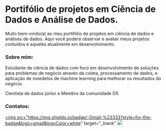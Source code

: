 # Portifólio de projetos em Ciência de Dados e Análise de Dados.
<!---
[![Github Badge](https://img.shields.io/badge/-Github-000?style=flat-square&logo=Github&logoColor=white&link=https://github.com/fagnerpsantos)](https://github.com/fagnerpsantos)
[![Twitter Badge](https://img.shields.io/badge/-Twitter-1ca0f1?style=flat-square&labelColor=1ca0f1&logo=twitter&logoColor=white&link=https://twitter.com/fagnerpsantos)](https://twitter.com/fagnerpsantos)
[![Youtube Badge](https://img.shields.io/badge/-YouTube-ff0000?style=flat-square&labelColor=ff0000&logo=youtube&logoColor=white&link=https://www.youtube.com/user/TreinaWeb)](https://www.youtube.com/user/TreinaWeb)
https://img.shields.io/badge/Streamlit-FF4B4B?style=for-the-badge&logo=Streamlit&logoColor=white
[![Linkedin Badge](https://img.shields.io/badge/-LinkedIn-blue?style=flat-square&logo=Linkedin&logoColor=white&link=https://www.linkedin.com/in/fagnerpsantos/)](https://www.linkedin.com/in/leandro-alves-79683576/)
<img align="center" src=https://img.shields.io/badge/Pandas-2C2D72?style=for-the-badge&logo=pandas&logoColor=white"> Certificações 
<img align="center" src=https://img.shields.io/badge/Udemy-EC5252?style=for-the-badge&logo=Udemy&logoColor=white">
- [Courses](https://www.treinaweb.com.br/cursos-online?q=fagner+pinheiro) 👨🏼‍🏫 - It's are technical courses on many technologies, such as Django, Flask, Python, Kotlin, Flutter, Dart, Git and more
 <img align="center" src=https://github-readme-stats.vercel.app/api/top-langs/?username={username}&theme=blue-green?style=for-the-badge&logo=pandas&logoColor=white">
- [Blog](https://www.treinaweb.com.br/blog/author/fagner-pinheiro/) ✍🏼 - I'm write about many things.
- [Website](https://fagnerpsantos.dev/) 💻 - Working on it.
<a href="https://www.youtube.com/channel/UC_-uuuZbY0AAt9CViNzvc-Q" target="_blank"><img src="https://img.shields.io/badge/YouTube-FF0000?style=for-the-badge&logo=youtube&logoColor=white" target="_blank"></a>
<a href="https://instagram.com/rafaballerini" target="_blank"><img src="https://img.shields.io/badge/-Instagram-%23E4405F?style=for-the-badge&logo=instagram&logoColor=white" target="_blank"></a>
<a href="https://www.twitch.tv/rafaballerinii" target="_blank"><img src="https://img.shields.io/badge/Twitch-9146FF?style=for-the-badge&logo=twitch&logoColor=white" target="_blank"></a>
<a href="https://discord.gg/wagxzStdcR" target="_blank"><img src="https://img.shields.io/badge/Discord-7289DA?style=for-the-badge&logo=discord&logoColor=white" target="_blank"></a> 
<img align="center" src=https://github-readme-stats.vercel.app/api/top-langs/?username={username}&theme=blue-green?style=for-the-badge&logo=pandas&logoColor=white">
WillLeandro/WillLeandro is a ✨ special ✨ repository because its `README.md` (this file) appears on your GitHub profile.
You can click the Preview link to take a look at your changes.

div> --->

  
   
Muito bem-vindo(a) ao meu portifólio de projetos em ciência de dados e análises de dados. Aqui você poderá observar e avalair meus projetos conluídos e aqueles atualmente em desenvolvimento.

### Sobre mim:

Estudante de ciência de dados com foco em desenvolvimento de soluções para problemas de negócio através da coleta, processamento de dados, e aplicação de moedelos de machine learning para melhorar os resultados do negócio.

Cientista de dados júnior e Membro da comunidade DS

### Contatos:

<a href = "mailto:laswsdata@gmail.com"><img src="https://img.shields.io/badge/-Gmail-%23333?style=for-the-badge&logo=gmail&logoColor=white" target="_blank"</a> <a href="https://www.linkedin.com/in/leandro-alves-79683576/" target="_blank"><img src="https://img.shields.io/badge/-LinkedIn-%230077B5?style=for-the-badge&logo=linkedin&logoColor=white" target="_blank"></a>

<!---
### Skills

<div style="display: inline_block"><br>
<img align="center" src=https://img.shields.io/badge/Jupyter-DCDCDC.svg?&style=for-the-badge&logo=Jupyter&logoColor=white">
<img align="center" src=https://img.shields.io/badge/Colab-DCDCDC.svg?&style=for-the-badge&logo=colab&logoColor=white">
<img align="center" src=https://img.shields.io/badge/MySQL-DCDCDC?style=for-the-badge&logo=mysql&logoColor=white">
<img align="center" src=https://img.shields.io/badge/PowerBI-DCDCDC?style=for-the-badge&logo=Power%20BI&logoColor=white">
<img align="center" src=https://img.shields.io/badge/Tableau-DCDCDC?style=for-the-badge&logo=Tableau&logoColor=MediumBlue">  
<img align="center" src=https://img.shields.io/badge/Python-DCDCDC?style=for-the-badge&logo=python&logoColor=white">
<img align="center" src=https://img.shields.io/badge/Numpy-836FFF?style=for-the-badge&logo=numpy&logoColor=white">
<img align="center" src=https://img.shields.io/badge/Pandas-483D8B?style=for-the-badge&logo=pandas&logoColor=white">
<img align="center" src=https://img.shields.io/badge/Plotly-6959CD?style=for-the-badge&logo=plotly&logoColor=DCDCDC">  
<img align="center" src=https://img.shields.io/badge/BigQuery-DCDCDC?style=for-the-badge&logo=&logoColor=Bigwhite">
<img align="center" src=https://img.shields.io/badge/DataStudio-DCDCDC?style=for-the-badge&logo=&logoColor=DataStudio">
--->                                                                                                                 
                     
 
  
     


  
  


